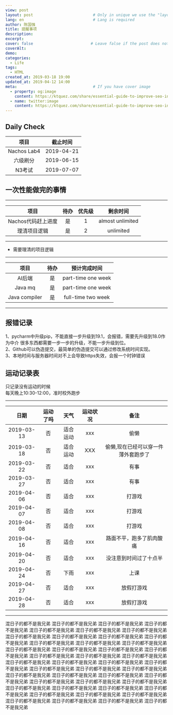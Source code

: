 ```yaml
---
view: post
layout: post                          # Only in unique we use the "layout: post"
lang: en                              # Lang is required
author: 陈国强
title: 提醒事项
description:
excerpt:
cover: false                         # Leave false if the post does not have cover image, if there is set to true
coverAlt:
demo:
categories:
  - Life
tags: 
  - HTML
created_at: 2019-03-18 19:00
updated_at: 2019-04-12 14:00
meta:                                 # If you have cover image
  - property: og:image
    content: https://ktquez.com/share/essential-guide-to-improve-seo-in-single-page-application-vuejs.png
  - name: twitter:image
    content: https://ktquez.com/share/essential-guide-to-improve-seo-in-single-page-application-vuejs.png
---
```


## Daily Check

|项目|截止时间|
|:----:|:----:|
|Nachos Lab4|2019-04-21|
|六级刷分|2019-06-15|
|N3考试|2019-07-07|

## 一次性能做完的事情
---
|项目|待办|优先级|剩余时间|
|:----:|:----:|:----:|:----:|
|Nachos代码赶上进度|是|1|almost unlimited|
|理清项目逻辑|是|2|unlimited|
---

+ 需要理清的项目逻辑  

---
|项目|待办|预计完成时间|
|:----:|:----:|:----:|
|AI后端|是|part-time one week|
|Java mq|是|part-time one week|
|Java compiler|是|full-time two week|
---  

## 报错记录  
1、pycharm中升级pip，不能直接一步升级到19.1，会报错，需要先升级到18.0作为中介
很多东西都需要一步一步的升级，不能一步升级到位。  
2、Github可以伪造提交，最简单的伪造提交可以通过修改系统时间实现。  
3、本地时间与服务器时间对不上会导致https失效，会报一个时钟错误

## 运动记录表  

只记录没有运动的时候  
每天晚上10:30-12:00，准时校外跑步  

---
|日期|运动了吗|天气|运动状况|备注|
|:----:|:-----:|:----:|:----:|:----:|
|2019-03-13 |否|适合运动|xxx|偷懒|
|2019-03-18 |否|适合运动|XXX|偷懒,现在已经可以穿一件薄外套跑步了|
|2019-03-22 |否|适合|xxx|有事|
|2019-03-27 |否|适合|xxx|有事|
|2019-04-06 |否|适合|xxx|打游戏|
|2019-04-07 |否|适合|xxx|打游戏|
|2019-04-08 |否|适合|xxx|打游戏|
|2019-04-16 |否|适合|xxx|路面不平，跑多了肌肉酸痛|
|2019-04-20 |否|适合|xxx|没注意到时间过了十点半|
|2019-04-24 |否|下雨|xxx|上课|
|2019-04-27 |否|适合|xxx|放假打游戏|
|2019-04-28 |否|适合|xxx|放假打游戏|
---

混日子的都不是我兄弟
混日子的都不是我兄弟
混日子的都不是我兄弟
混日子的都不是我兄弟
混日子的都不是我兄弟
混日子的都不是我兄弟
混日子的都不是我兄弟
混日子的都不是我兄弟
混日子的都不是我兄弟
混日子的都不是我兄弟
混日子的都不是我兄弟
混日子的都不是我兄弟
混日子的都不是我兄弟
混日子的都不是我兄弟
混日子的都不是我兄弟
混日子的都不是我兄弟
混日子的都不是我兄弟
混日子的都不是我兄弟
混日子的都不是我兄弟
混日子的都不是我兄弟
混日子的都不是我兄弟
混日子的都不是我兄弟
混日子的都不是我兄弟
混日子的都不是我兄弟
混日子的都不是我兄弟
混日子的都不是我兄弟
混日子的都不是我兄弟
混日子的都不是我兄弟
混日子的都不是我兄弟
混日子的都不是我兄弟
混日子的都不是我兄弟
混日子的都不是我兄弟
混日子的都不是我兄弟
混日子的都不是我兄弟
混日子的都不是我兄弟
混日子的都不是我兄弟
混日子的都不是我兄弟
混日子的都不是我兄弟
混日子的都不是我兄弟
混日子的都不是我兄弟
混日子的都不是我兄弟
混日子的都不是我兄弟
混日子的都不是我兄弟
混日子的都不是我兄弟
混日子的都不是我兄弟
混日子的都不是我兄弟